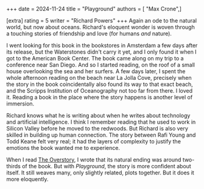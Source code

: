 +++
date = 2024-11-24
title = "Playground"
authors = [ "Max Crone",]

[extra]
rating = 5
writer = "Richard Powers"
+++
Again an ode to the natural world, but now about oceans.
Richard's eloquent wonder is woven through a touching stories of friendship and love (for humans *and* nature).
<!-- more -->
I went looking for this book in the bookstores in Amsterdam a few days after its release,
but the Waterstones didn't carry it yet, and I only found it when I got to the American Book Center.
The book came along on my trip to a conference near San Diego.
And so I started reading, on the roof of a small house overlooking the sea and her surfers.
A few days later, I spent the whole afternoon reading on the beach near La Jolla Cove, precisely when the story in the book coincidentally also found its way to that exact beach, and the Scripps Institution of Oceanography not too far from there.
I loved it.
Reading a book in the place where the story happens is another level of immersion.

Richard knows what he is writing about when he writes about technology and artificial intelligence.
I think I remember reading that he used to work in Silicon Valley before he moved to the redwoods.
But Richard is also very skilled in building up human connection.
The story between Rafi Young and Todd Keane felt very real; it had the layers of complexity to justify the emotions the book wanted me to experience.

When I read [The Overstory](/books/overstory), I wrote that its natural ending was around two-thirds of the book.
But with *Playground*, the story is more confident about itself.
It still weaves many, only slightly related, plots together.
But it does it more eloquently.
